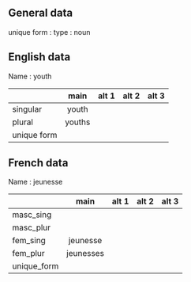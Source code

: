 ## General data

unique form :
type : noun

## English data

Name : youth

|             |  main  | alt 1 | alt 2 | alt 3 |
| :---------- | :----: | :---: | :---: | ----- |
| singular    | youth  |       |       |       |
| plural      | youths |       |       |       |
| unique form |        |       |       |       |

## French data

Name : jeunesse

|             |   main    | alt 1 | alt 2 | alt 3 |
| :---------- | :-------: | :---: | :---: | :---: |
| masc_sing   |           |       |       |       |
| masc_plur   |           |       |       |       |
| fem_sing    | jeunesse  |       |       |       |
| fem_plur    | jeunesses |       |       |       |
| unique_form |           |       |       |       |


